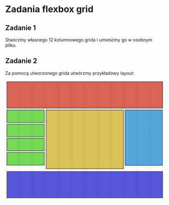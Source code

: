 Zadania flexbox grid
====================

Zadanie 1
----------
Stwórzmy własnego 12 kolumnowego grida i umieśćmy go w osobnym pliku.

Zadanie 2
---------
Za pomocą utworzonego grida utwórzmy przykładowy layout:

![](images/grid-zadanie.jpg)

